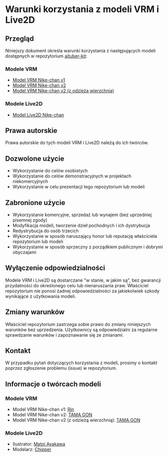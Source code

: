 # Warunki korzystania z modeli VRM i Live2D

## Przegląd

Niniejszy dokument określa warunki korzystania z następujących modeli dostępnych w repozytorium [aituber-kit](https://github.com/tegnike/aituber-kit):

### Modele VRM

- [Model VRM Nike-chan v1](https://github.com/tegnike/aituber-kit/blob/main/public/vrm/nikechan_v1.vrm)
- [Model VRM Nike-chan v2](https://github.com/tegnike/aituber-kit/blob/main/public/vrm/nikechan_v2.vrm)
- [Model VRM Nike-chan v2 (z odzieżą wierzchnią)](https://github.com/tegnike/aituber-kit/blob/main/public/vrm/nikechan_v2_outerwear.vrm)

### Modele Live2D

- [Model Live2D Nike-chan](https://github.com/tegnike/aituber-kit/blob/main/public/live2d/nike01)

## Prawa autorskie

Prawa autorskie do tych modeli VRM i Live2D należą do ich twórców.

## Dozwolone użycie

- Wykorzystanie do celów osobistych
- Wykorzystanie do celów demonstracyjnych w projektach niekomercyjnych
- Wykorzystanie w celu prezentacji tego repozytorium lub modeli

## Zabronione użycie

- Wykorzystanie komercyjne, sprzedaż lub wynajem (bez uprzedniej pisemnej zgody)
- Modyfikacja modeli, tworzenie dzieł pochodnych i ich dystrybucja
- Redystrybucja do osób trzecich
- Wykorzystanie w sposób naruszający honor lub reputację właściciela repozytorium lub modeli
- Wykorzystanie w sposób sprzeczny z porządkiem publicznym i dobrymi obyczajami

## Wyłączenie odpowiedzialności

Modele VRM i Live2D są dostarczane "w stanie, w jakim są", bez gwarancji przydatności do określonego celu lub nienaruszania praw. Właściciel repozytorium nie ponosi żadnej odpowiedzialności za jakiekolwiek szkody wynikające z użytkowania modeli.

## Zmiany warunków

Właściciel repozytorium zastrzega sobie prawo do zmiany niniejszych warunków bez uprzedzenia. Użytkownicy są odpowiedzialni za regularne sprawdzanie warunków i zapoznawanie się ze zmianami.

## Kontakt

W przypadku pytań dotyczących korzystania z modeli, prosimy o kontakt poprzez zgłoszenie problemu (issue) w repozytorium.

## Informacje o twórcach modeli

### Modele VRM

- Model VRM Nike-chan v1: [Rin](https://x.com/rin_tyn25)
- Model VRM Nike-chan v2: [TAMA GON](https://x.com/_TAMA_GON_)
- Model VRM Nike-chan v2 (z odzieżą wierzchnią): [TAMA GON](https://x.com/_TAMA_GON_)

### Modele Live2D

- Ilustrator: [Matoi Ayakawa](https://x.com/matoi_e_ma)
- Modelarz: [Chipper](https://x.com/Chipper_tyvt)
